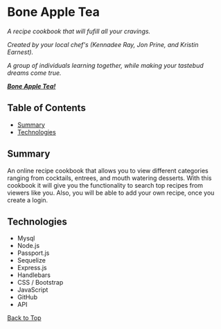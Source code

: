 # Bone Apple Tea

*A recipe cookbook that will fufill all your cravings.*

*Created by your local chef's (Kennadee Ray, Jon Prine, and Kristin Earnest).*

*A group of individuals learning together, while making your tastebud dreams come true.*

***[Bone Apple Tea!](https://github.com/KRAY306090/project-two)***

## Table of Contents
* [Summary](#summary)
* [Technologies](#technologies)

## Summary


An online recipe cookbook that allows you to view different categories ranging from cocktails, entrees, and mouth watering desserts. With this cookbook it will give you the functionality to search top recipes from viewers like you. Also, you will be able to add your own recipe, once you create a login.


## Technologies

* Mysql
* Node.js
* Passport.js
* Sequelize
* Express.js
* Handlebars
* CSS / Bootstrap
* JavaScript
* GitHub
* API


  
[Back to Top](#recipe)

